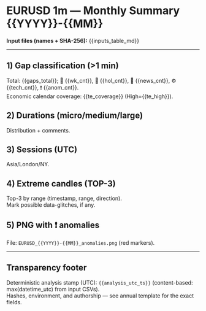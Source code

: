 # EURUSD 1m — Monthly Summary {{YYYY}}-{{MM}}

**Input files (names + SHA-256):**
{{inputs_table_md}}

---

## 1) Gap classification (>1 min)
Total: {{gaps_total}}; 📆 {{wk_cnt}}, 🎉 {{hol_cnt}}, 📢 {{news_cnt}}, ⚙️ {{tech_cnt}}, ❗ {{anom_cnt}}.  
Economic calendar coverage: {{te_coverage}} (High={{te_high}}).

## 2) Durations (micro/medium/large)
Distribution + comments.

## 3) Sessions (UTC)
Asia/London/NY.

## 4) Extreme candles (TOP-3)
Top-3 by range (timestamp, range, direction).  
Mark possible data-glitches, if any.

## 5) PNG with ❗ anomalies
File: `EURUSD_{{YYYY}}-{{MM}}_anomalies.png` (red markers).

---

## Transparency footer
Deterministic analysis stamp (UTC): `{{analysis_utc_ts}}` (content-based: max(datetime_utc) from input CSVs).  
Hashes, environment, and authorship — see annual template for the exact fields.
